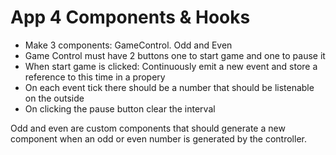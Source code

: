 # App 4 Components & Hooks
- Make 3 components: GameControl. Odd and Even
- Game Control must have 2 buttons one to start game and one to pause it
- When start game is clicked: Continuously emit a new event and store a reference to this time in a propery
- On each event tick there should be a number that should be listenable on the outside
- On clicking the pause button clear the interval

Odd and even are custom components that should generate a new component when an odd or even number is generated by the controller.
